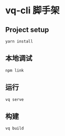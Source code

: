 # vq-cli 脚手架

## Project setup

```
yarn install
```

## 本地调试
```
npm link
```

## 运行

```
vq serve
```

## 构建

```
vq build
```
